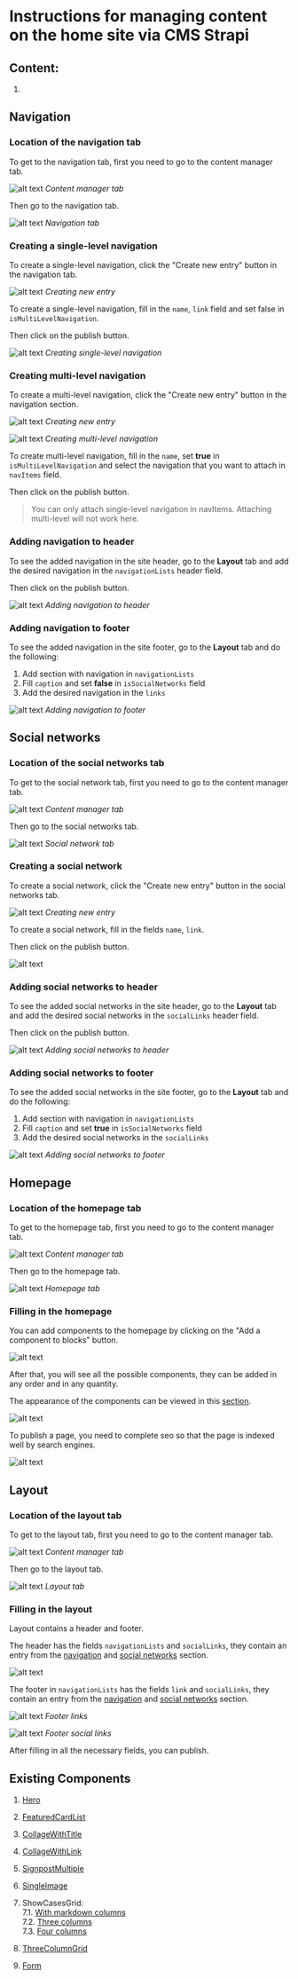 # Instructions for managing content on the home site via CMS Strapi

## Content:
1. 



<h2 id="navigation">Navigation</h2>

<h3 id="location-navigation-tab">Location of the navigation tab</h3>

To get to the navigation tab, first you need to go to the content manager tab.

![alt text](./images/content-manager-tab.png)
*Content manager tab*

Then go to the navigation tab.

![alt text](./images/navigation-tab.png)
*Navigation tab*

<h3 id="create-single-level-navigation">Creating a single-level navigation</h3>

To create a single-level navigation, click the "Create new entry" button in the navigation tab.

![alt text](./images/navigation-create-new-entry-btn.png)
*Creating new entry*

To create a single-level navigation, fill in the `name`, `link` field and set false in `isMultiLevelNavigation`.

Then click on the publish button.

![alt text](./images/creating-single-level-navigation.png)
*Creating single-level navigation*

<h3 id="create-multi-level-navigation">Creating multi-level navigation</h3>

To create a multi-level navigation, click the "Create new entry" button in the navigation section.

![alt text](./images/navigation-create-new-entry-btn.png)
*Creating new entry*

![alt text](./images/creating-multi-level-navigation.png)
*Creating multi-level navigation*

To create multi-level navigation, fill in the `name`, set **true** in `isMultiLevelNavigation` and select the navigation that you want to attach in `navItems` field.

Then click on the publish button.

>You can only attach single-level navigation in navItems. Attaching multi-level will not work here.

<h3 id="add-navigation-to-header">Adding navigation to header</h3> 

To see the added navigation in the site header, go to the **Layout** tab and add the desired navigation in the `navigationLists` header field.

Then click on the publish button.

![alt text](./images/adding-navigation-to-header.png)
*Adding navigation to header*

<h3 id="add-navigation-to-footer">Adding navigation to footer</h3>

To see the added navigation in the site footer, go to the **Layout** tab and do the following:

1. Add section with navigation in `navigationLists`
2. Fill `caption` and set **false** in `isSocialNetworks` field
3. Add the desired navigation in the `links`

![alt text](./images/adding-navigation-to-footer.png)
*Adding navigation to footer*


<h2 id="social-networks">Social networks</h2>

<h3 id="location-social-networks-tab">Location of the social networks tab</h3>

To get to the social network tab, first you need to go to the content manager tab.

![alt text](./images/content-manager-tab.png)
*Content manager tab*

Then go to the social networks tab.

![alt text](./images/social-networks-tab.png)
*Social network tab*

<h3 id="create-social-networks">Creating a social network</h3>

To create a social network, click the "Create new entry" button in the social networks tab.

![alt text](./images/social-networks-create-new-entry-btn.png)
*Creating new entry*

To create a social network, fill in the fields `name`, `link`.

Then click on the publish button.

![alt text](./images/creating-social-networks.png)

<h3 id="add-social-networks-to-header">Adding social networks to header</h3> 

To see the added social networks in the site header, go to the **Layout** tab and add the desired social networks in the `socialLinks` header field.

Then click on the publish button.

![alt text](./images/adding-social-networks-to-header.png)
*Adding social networks to header*

<h3 id="add-social-networks-to-footer">Adding social networks to footer</h3>

To see the added social networks in the site footer, go to the **Layout** tab and do the following:

1. Add section with navigation in `navigationLists`
2. Fill `caption` and set **true** in `isSocialNetworks` field
3. Add the desired social networks in the `socialLinks`

![alt text](./images/adding-social-networks-to-footer.png)
*Adding social networks to footer*

<h2 id="homepage">Homepage</h2>

<h3 id="location-homepage-tab">Location of the homepage tab</h3>

To get to the homepage tab, first you need to go to the content manager tab.

![alt text](./images/content-manager-tab.png)
*Content manager tab*

Then go to the homepage tab.

![alt text](./images/homepage-tab.png)
*Homepage tab*

<h3 id="filling-in-the-homepage">Filling in the homepage</h3>

You can add components to the homepage by clicking on the "Add a component to blocks" button.

![alt text](./images/homepage-add-component-btn.png)

After that, you will see all the possible components, they can be added in any order and in any quantity.

The appearance of the components can be viewed in this [section](#existing-components).

![alt text](./images/homepage-all-components.png)

To publish a page, you need to complete seo so that the page is indexed well by search engines.

![alt text](./images/homepage-seo.png)

<h2 id="layout">Layout</h2>

<h3 id="location-layout-tab">Location of the layout tab</h3>

To get to the layout tab, first you need to go to the content manager tab.

![alt text](./images/content-manager-tab.png)
*Content manager tab*

Then go to the layout tab.

![alt text](./images/layout-tab.png)
*Layout tab*

<h3 id="filling-in-the-layout">Filling in the layout</h3>

Layout contains a header and footer.

The header has the fields `navigationLists` and `socialLinks`, they contain an entry from the [navigation](#navigation) and [social networks](#social-networks) section.

![alt text](./images/header-navigation-and-social-networks.png)

The footer in `navigationLists` has the fields `link` and `socialLinks`, they contain an entry from the [navigation](#navigation) and [social networks](#social-networks) section.

![alt text](./images/footer-links.png)
*Footer links*

![alt text](./images/footer-social-links.png)
*Footer social links*

After filling in all the necessary fields, you can publish.

<h2 id="existing-components">Existing Components</h2>

1. [Hero](https://www.tourmalinecore.com/components/hero)

2. [FeaturedCardList](https://www.tourmalinecore.com/components/services)

3. [CollageWithTitle](https://www.tourmalinecore.com/components/collage-with-title)

4. [CollageWithLink](https://www.tourmalinecore.com/components/collage-with-link)

5. [SignpostMultiple](https://www.tourmalinecore.com/components/signpost-multiple)

6. [SingleImage](https://www.tourmalinecore.com/components/single-image)

7. ShowCasesGrid:</br>
  7.1. [With markdown columns](https://www.tourmalinecore.com/components/projects-with-text-block)</br> 
  7.2. [Three columns](https://www.tourmalinecore.com/components/projects-with-three-cards)</br>
  7.3. [Four columns](https://www.tourmalinecore.com/components/projects-with-four-cards)

8. [ThreeColumnGrid](https://www.tourmalinecore.com/components/cards-grid)

9. [Form](https://www.tourmalinecore.com/components/form-block)